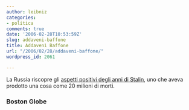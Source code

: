 ```yaml
---
author: leibniz
categories:
- politica
comments: true
date: '2006-02-28T10:53:59Z'
slug: addaveni-baffone
title: Addavenì Baffone
url: "/2006/02/28/addaveni-baffone/"
wordpress_id: 2061

---
```

La Russia riscopre gli [aspetti positivi degli anni di Stalin](http://www.boston.com/news/globe/editorial_opinion/oped/articles/2006/02/27/stalins_resurgence_in_russia/), uno che aveva prodotto una cosa come 20 milioni di morti.


### Boston Globe
